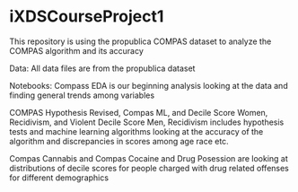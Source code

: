 # iXDSCourseProject1

This repository is using the propublica COMPAS dataset to analyze the COMPAS algorithm and its accuracy

Data: All data files are from the propublica dataset

Notebooks: Compass EDA is our beginning analysis looking at the data and finding general trends among variables
           
COMPAS Hypothesis Revised, Compas ML, and Decile Score Women, Recidivism, and Violent Decile Score Men, Recidivism
includes hypothesis tests and machine learning algorithms looking at the accuracy of the algorithm and 
discrepancies in scores among age race etc. 
           
Compas Cannabis and Compas Cocaine and Drug Posession are looking at distributions of decile scores for 
people charged with drug related offenses for different demographics
           
           
           
